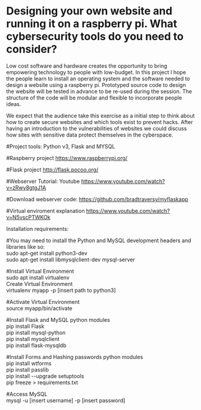 # Designing your own website and running it on a raspberry pi. What cybersecurity tools do you need to consider?
Low cost software and hardware creates the opportunity to bring empowering technology to people with low-budget. In this project I hope the people  learn to install an operating system and the software needed to design a website using a raspberry pi. Prototyped source code to design the website will be tested in advance to be re-used during the session. The structure of the code will be modular and flexible to incorporate people ideas.

We expect that the audience take this exercise as a initial step to think about how to create secure websites and which tools exist to prevent hacks.  After having an introduction to the vulnerabilities of  websites we could discuss how sites with sensitive data protect themselves in the cyberspace.

#Project tools: Python v3, Flask and MYSQL


#Raspberry project
https://www.raspberrypi.org/

#Flask project
http://flask.pocoo.org/

#Webserver Tutorial: 
Youtube
https://www.youtube.com/watch?v=zRwy8gtgJ1A

#Download webserver code:
https://github.com/bradtraversy/myflaskapp

#Virtual enviroment explanation
https://www.youtube.com/watch?v=N5vscPTWKOk

Installation requirements:

#You may need to install the Python and MySQL development headers and libraries like so: \
sudo apt-get install python3-dev \
sudo apt-get install  libmysqlclient-dev  mysql-server 


#Install Virtual Environment \
sudo apt install virtualenv \
Create Virtual Environment \
virtualenv   myapp  -p [insert path to python3] 

#Activate Virtual Environment \
source myapp/bin/activate

#Install Flask and MySQL python modules \
pip install Flask \
pip install mysql-python \
pip install mysqlclient \
pip install flask-mysqldb

#Install Forms and Hashing passwords python modules \
pip install wtforms \
pip install passlib \
pip install --upgrade setuptools \
pip freeze > requirements.txt


#Access MySQL \
mysql -u [insert username] -p [insert password]







